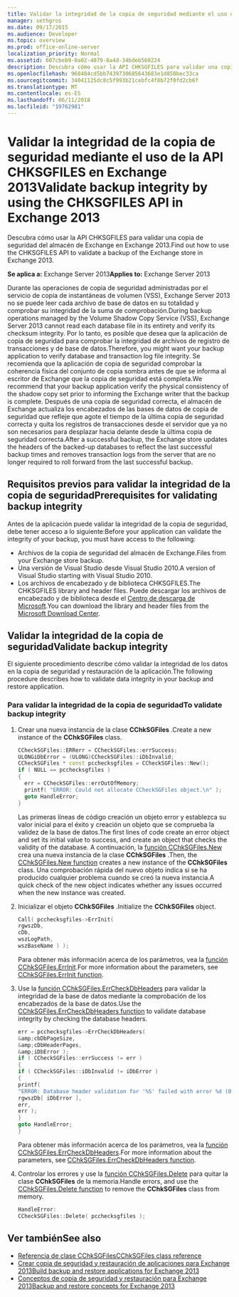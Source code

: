 ```yaml
---
title: Validar la integridad de la copia de seguridad mediante el uso de la API CHKSGFILES en Exchange 2013
manager: sethgros
ms.date: 09/17/2015
ms.audience: Developer
ms.topic: overview
ms.prod: office-online-server
localization_priority: Normal
ms.assetid: 607cbeb9-0a02-4079-8a4d-34bdeb560224
description: Descubra cómo usar la API CHKSGFILES para validar una copia de seguridad del almacén de Exchange en Exchange 2013.
ms.openlocfilehash: 968484cd5bb7439730685643683e1d850bec33ca
ms.sourcegitcommit: 34041125dc8c5f993b21cebfc4f8b72f0fd2cb6f
ms.translationtype: MT
ms.contentlocale: es-ES
ms.lasthandoff: 06/11/2018
ms.locfileid: "19762981"
---
```

# <a name="validate-backup-integrity-by-using-the-chksgfiles-api-in-exchange-2013"></a><span data-ttu-id="4814f-103">Validar la integridad de la copia de seguridad mediante el uso de la API CHKSGFILES en Exchange 2013</span><span class="sxs-lookup"><span data-stu-id="4814f-103">Validate backup integrity by using the CHKSGFILES API in Exchange 2013</span></span>

<span data-ttu-id="4814f-104">Descubra cómo usar la API CHKSGFILES para validar una copia de seguridad del almacén de Exchange en Exchange 2013.</span><span class="sxs-lookup"><span data-stu-id="4814f-104">Find out how to use the CHKSGFILES API to validate a backup of the Exchange store in Exchange 2013.</span></span>
  
<span data-ttu-id="4814f-105">**Se aplica a:** Exchange Server 2013</span><span class="sxs-lookup"><span data-stu-id="4814f-105">**Applies to:** Exchange Server 2013</span></span> 
  
<span data-ttu-id="4814f-106">Durante las operaciones de copia de seguridad administradas por el servicio de copia de instantáneas de volumen (VSS), Exchange Server 2013 no se puede leer cada archivo de base de datos en su totalidad y comprobar su integridad de la suma de comprobación.</span><span class="sxs-lookup"><span data-stu-id="4814f-106">During backup operations managed by the Volume Shadow Copy Service (VSS), Exchange Server 2013 cannot read each database file in its entirety and verify its checksum integrity.</span></span> <span data-ttu-id="4814f-107">Por lo tanto, es posible que desea que la aplicación de copia de seguridad para comprobar la integridad de archivos de registro de transacciones y de base de datos.</span><span class="sxs-lookup"><span data-stu-id="4814f-107">Therefore, you might want your backup application to verify database and transaction log file integrity.</span></span> <span data-ttu-id="4814f-108">Se recomienda que la aplicación de copia de seguridad comprobar la coherencia física del conjunto de copia sombra antes de que se informa al escritor de Exchange que la copia de seguridad está completa.</span><span class="sxs-lookup"><span data-stu-id="4814f-108">We recommend that your backup application verify the physical consistency of the shadow copy set prior to informing the Exchange writer that the backup is complete.</span></span> <span data-ttu-id="4814f-109">Después de una copia de seguridad correcta, el almacén de Exchange actualiza los encabezados de las bases de datos de copia de seguridad que refleje que agote el tiempo de la última copia de seguridad correcta y quita los registros de transacciones desde el servidor que ya no son necesarios para desplazar hacia delante desde la última copia de seguridad correcta.</span><span class="sxs-lookup"><span data-stu-id="4814f-109">After a successful backup, the Exchange store updates the headers of the backed-up databases to reflect the last successful backup times and removes transaction logs from the server that are no longer required to roll forward from the last successful backup.</span></span>
  
## <a name="prerequisites-for-validating-backup-integrity"></a><span data-ttu-id="4814f-110">Requisitos previos para validar la integridad de la copia de seguridad</span><span class="sxs-lookup"><span data-stu-id="4814f-110">Prerequisites for validating backup integrity</span></span>

<span data-ttu-id="4814f-111">Antes de la aplicación puede validar la integridad de la copia de seguridad, debe tener acceso a lo siguiente:</span><span class="sxs-lookup"><span data-stu-id="4814f-111">Before your application can validate the integrity of your backup, you must have access to the following:</span></span>
  
- <span data-ttu-id="4814f-112">Archivos de la copia de seguridad del almacén de Exchange.</span><span class="sxs-lookup"><span data-stu-id="4814f-112">Files from your Exchange store backup.</span></span>
- <span data-ttu-id="4814f-113">Una versión de Visual Studio desde Visual Studio 2010.</span><span class="sxs-lookup"><span data-stu-id="4814f-113">A version of Visual Studio starting with Visual Studio 2010.</span></span>
- <span data-ttu-id="4814f-114">Los archivos de encabezado y de biblioteca CHKSGFILES.</span><span class="sxs-lookup"><span data-stu-id="4814f-114">The CHKSGFILES library and header files.</span></span> <span data-ttu-id="4814f-115">Puede descargar los archivos de encabezado y de biblioteca desde el [Centro de descarga de Microsoft](http://www.microsoft.com/en-us/download/details.aspx?id=36802).</span><span class="sxs-lookup"><span data-stu-id="4814f-115">You can download the library and header files from the [Microsoft Download Center](http://www.microsoft.com/en-us/download/details.aspx?id=36802).</span></span>
    
## <a name="validate-backup-integrity"></a><span data-ttu-id="4814f-116">Validar la integridad de la copia de seguridad</span><span class="sxs-lookup"><span data-stu-id="4814f-116">Validate backup integrity</span></span>

<span data-ttu-id="4814f-117">El siguiente procedimiento describe cómo validar la integridad de los datos en la copia de seguridad y restauración de la aplicación.</span><span class="sxs-lookup"><span data-stu-id="4814f-117">The following procedure describes how to validate data integrity in your backup and restore application.</span></span>
  
### <a name="to-validate-backup-integrity"></a><span data-ttu-id="4814f-118">Para validar la integridad de la copia de seguridad</span><span class="sxs-lookup"><span data-stu-id="4814f-118">To validate backup integrity</span></span>

1. <span data-ttu-id="4814f-119">Crear una nueva instancia de la clase **CChkSGFiles** .</span><span class="sxs-lookup"><span data-stu-id="4814f-119">Create a new instance of the **CChkSGFiles** class.</span></span> 
   
   ```cpp
   CCheckSGFiles::ERRerr = CCheckSGFiles::errSuccess;
   ULONGiDbError = (ULONG)CCheckSGFiles::iDbInvalid;
   CCheckSGFiles * const pcchecksgfiles = CCheckSGFiles::New();
   if ( NULL == pcchecksgfiles )
   {
     err = CCheckSGFiles::errOutOfMemory;
     printf( "ERROR: Could not allocate CCheckSGFiles object.\n" );
     goto HandleError;
   }
   ```

   <span data-ttu-id="4814f-120">Las primeras líneas de código creación un objeto error y establezca su valor inicial para el éxito y creación un objeto que se comprueba la validez de la base de datos.</span><span class="sxs-lookup"><span data-stu-id="4814f-120">The first lines of code create an error object and set its initial value to success, and create an object that checks the validity of the database.</span></span> <span data-ttu-id="4814f-121">A continuación, la [función CChkSGFiles.New](cchksgfiles-new-function.md) crea una nueva instancia de la clase **CChkSGFiles** .</span><span class="sxs-lookup"><span data-stu-id="4814f-121">Then, the [CChkSGFiles.New function](cchksgfiles-new-function.md) creates a new instance of the **CChkSGFiles** class.</span></span> <span data-ttu-id="4814f-122">Una comprobación rápida del nuevo objeto indica si se ha producido cualquier problema cuando se creó la nueva instancia.</span><span class="sxs-lookup"><span data-stu-id="4814f-122">A quick check of the new object indicates whether any issues occurred when the new instance was created.</span></span> 
    
2. <span data-ttu-id="4814f-123">Inicializar el objeto **CChkSGFiles** .</span><span class="sxs-lookup"><span data-stu-id="4814f-123">Initialize the **CChkSGFiles** object.</span></span> 
   
   ```cpp
   Call( pcchecksgfiles->ErrInit(
   rgwszDb,
   cDb,
   wszLogPath,
   wszBaseName ) );
   ```
   
   <span data-ttu-id="4814f-124">Para obtener más información acerca de los parámetros, vea la [función CChkSGFiles.ErrInit](cchksgfiles-errinit-function.md).</span><span class="sxs-lookup"><span data-stu-id="4814f-124">For more information about the parameters, see [CChkSGFiles.ErrInit function](cchksgfiles-errinit-function.md).</span></span>
   
3. <span data-ttu-id="4814f-125">Use la [función CChkSGFiles.ErrCheckDbHeaders](cchksgfiles-errcheckdbheaders-function.md) para validar la integridad de la base de datos mediante la comprobación de los encabezados de la base de datos.</span><span class="sxs-lookup"><span data-stu-id="4814f-125">Use the [CChkSGFiles.ErrCheckDbHeaders function](cchksgfiles-errcheckdbheaders-function.md) to validate database integrity by checking the database headers.</span></span>
   
   ```cpp
   err = pcchecksgfiles->ErrCheckDbHeaders(
   &amp;cbDbPageSize,
   &amp;cDbHeaderPages,
   &amp;iDbError );
   if ( CCheckSGFiles::errSuccess != err )
   {
   if ( CCheckSGFiles::iDbInvalid != iDbError )
   {
   printf(
   "ERROR: Database header validation for '%S' failed with error %d (0x%x)\n",
   rgwszDb[ iDbError ],
   err,
   err );
   }
   goto HandleError;
   }
   ```
   
   <span data-ttu-id="4814f-126">Para obtener más información acerca de los parámetros, vea la [función CChkSGFiles.ErrCheckDbHeaders](cchksgfiles-errcheckdbheaders-function.md).</span><span class="sxs-lookup"><span data-stu-id="4814f-126">For more information about the parameters, see [CChkSGFiles.ErrCheckDbHeaders function](cchksgfiles-errcheckdbheaders-function.md).</span></span>
   
4. <span data-ttu-id="4814f-127">Controlar los errores y use la [función CChkSGFiles.Delete](cchksgfiles-delete-function.md) para quitar la clase **CChkSGFiles** de la memoria.</span><span class="sxs-lookup"><span data-stu-id="4814f-127">Handle errors, and use the [CChkSGFiles.Delete function](cchksgfiles-delete-function.md) to remove the **CChkSGFiles** class from memory.</span></span> 
   
   ```cpp
   HandleError:
   CCheckSGFiles::Delete( pcchecksgfiles );  
   ```

## <a name="see-also"></a><span data-ttu-id="4814f-128">Ver también</span><span class="sxs-lookup"><span data-stu-id="4814f-128">See also</span></span>

- [<span data-ttu-id="4814f-129">Referencia de clase CChkSGFiles</span><span class="sxs-lookup"><span data-stu-id="4814f-129">CChkSGFiles class reference</span></span>](cchksgfiles-class-reference.md)
- [<span data-ttu-id="4814f-130">Crear copia de seguridad y restauración de aplicaciones para Exchange 2013</span><span class="sxs-lookup"><span data-stu-id="4814f-130">Build backup and restore applications for Exchange 2013</span></span>](build-backup-and-restore-applications-for-exchange-2013.md)
- [<span data-ttu-id="4814f-131">Conceptos de copia de seguridad y restauración para Exchange 2013</span><span class="sxs-lookup"><span data-stu-id="4814f-131">Backup and restore concepts for Exchange 2013</span></span>](backup-and-restore-concepts-for-exchange-2013.md)
    

